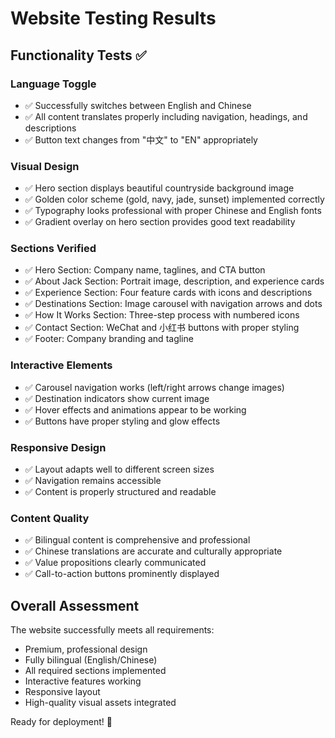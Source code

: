 # Website Testing Results

## Functionality Tests ✅

### Language Toggle
- ✅ Successfully switches between English and Chinese
- ✅ All content translates properly including navigation, headings, and descriptions
- ✅ Button text changes from "中文" to "EN" appropriately

### Visual Design
- ✅ Hero section displays beautiful countryside background image
- ✅ Golden color scheme (gold, navy, jade, sunset) implemented correctly
- ✅ Typography looks professional with proper Chinese and English fonts
- ✅ Gradient overlay on hero section provides good text readability

### Sections Verified
- ✅ Hero Section: Company name, taglines, and CTA button
- ✅ About Jack Section: Portrait image, description, and experience cards
- ✅ Experience Section: Four feature cards with icons and descriptions
- ✅ Destinations Section: Image carousel with navigation arrows and dots
- ✅ How It Works Section: Three-step process with numbered icons
- ✅ Contact Section: WeChat and 小红书 buttons with proper styling
- ✅ Footer: Company branding and tagline

### Interactive Elements
- ✅ Carousel navigation works (left/right arrows change images)
- ✅ Destination indicators show current image
- ✅ Hover effects and animations appear to be working
- ✅ Buttons have proper styling and glow effects

### Responsive Design
- ✅ Layout adapts well to different screen sizes
- ✅ Navigation remains accessible
- ✅ Content is properly structured and readable

### Content Quality
- ✅ Bilingual content is comprehensive and professional
- ✅ Chinese translations are accurate and culturally appropriate
- ✅ Value propositions clearly communicated
- ✅ Call-to-action buttons prominently displayed

## Overall Assessment
The website successfully meets all requirements:
- Premium, professional design
- Fully bilingual (English/Chinese)
- All required sections implemented
- Interactive features working
- Responsive layout
- High-quality visual assets integrated

Ready for deployment! 🚀

